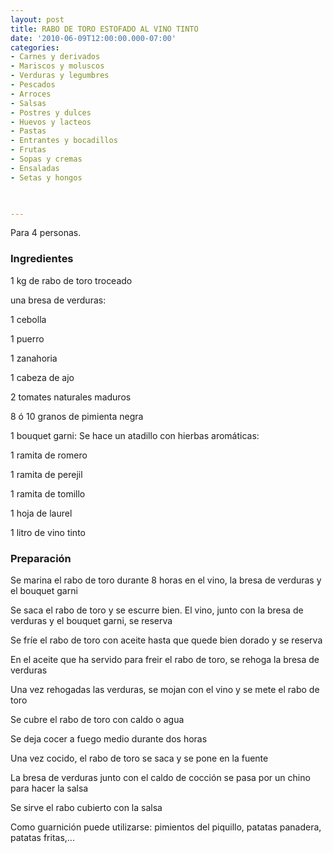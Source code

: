 ```yaml
---
layout: post
title: RABO DE TORO ESTOFADO AL VINO TINTO
date: '2010-06-09T12:00:00.000-07:00'
categories:
- Carnes y derivados
- Mariscos y moluscos
- Verduras y legumbres
- Pescados
- Arroces
- Salsas
- Postres y dulces
- Huevos y lacteos
- Pastas
- Entrantes y bocadillos
- Frutas
- Sopas y cremas
- Ensaladas
- Setas y hongos
 


---
```


Para 4 personas.

<h3>Ingredientes</h3>

1 kg de rabo de toro troceado

una bresa de verduras:

1 cebolla

1 puerro

1 zanahoria

1 cabeza de ajo

2 tomates naturales maduros

8 ó 10 granos de pimienta negra

1 bouquet garni: Se hace un atadillo con hierbas aromáticas:

1 ramita de romero

1 ramita de perejil

1 ramita de tomillo

1 hoja de laurel

1 litro de vino tinto

<h3>Preparación</h3>

Se marina el rabo de toro durante 8 horas en el vino, la bresa de verduras  y el bouquet garni

Se saca el rabo de toro y se escurre bien. El vino, junto con la bresa de verduras y el bouquet garni, se reserva

Se fríe el rabo de toro con aceite hasta que quede bien dorado y se reserva

En el aceite que ha servido para freir el rabo de toro, se rehoga la bresa de verduras

Una vez rehogadas las verduras, se mojan con el vino y se mete el rabo de toro

Se cubre el rabo de toro con caldo o agua

Se deja cocer a fuego medio durante dos horas

Una vez cocido, el rabo de toro se saca y se pone en la fuente

La bresa de verduras junto con el caldo de cocción se pasa por un chino para hacer la salsa

Se sirve el rabo cubierto con la salsa

Como guarnición puede utilizarse: pimientos del piquillo,  patatas panadera, patatas fritas,...

